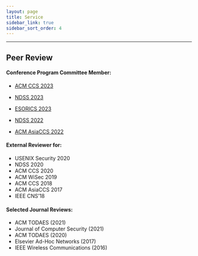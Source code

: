 ```yaml
---
layout: page
title: Service
sidebar_link: true
sidebar_sort_order: 4
---
```



___

## Peer Review

#### Conference Program Committee Member:

- [ACM CCS 2023](https://www.sigsac.org/ccs/CCS2023/)

- [NDSS 2023](https://www.ndss-symposium.org/ndss2023/)

- [ESORICS 2023](https://esorics2023.org/)

- [NDSS 2022](https://www.ndss-symposium.org/ndss2022/)

- [ACM AsiaCCS 2022](https://asiaccs2022.conferenceservice.jp/)


#### External Reviewer for:

- USENIX Security 2020
- NDSS 2020
- ACM CCS 2020
- ACM WiSec 2019
- ACM CCS 2018
- ACM AsiaCCS 2017
- IEEE CNS’18


#### Selected Journal Reviews:

- ACM TODAES (2021)
- Journal of Computer Security (2021)
- ACM TODAES (2020)
- Elsevier Ad-Hoc Networks (2017)
- IEEE Wireless Communications (2016)

